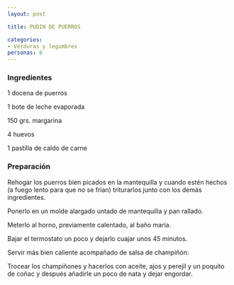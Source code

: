 ```yaml
---
layout: post

title: PUDIN DE PUERROS

categories:
- Verduras y legumbres
personas: 6 
---
```

<h3>Ingredientes</h3>
1 docena de puerros

1 bote de leche evaporada

150 grs. margarina

4 huevos

1 pastilla de caldo de carne

<h3>Preparación</h3>
Rehogar los puerros bien picados en la mantequilla y cuando estén hechos (a fuego lento para que no se frían) triturarlos junto con los demás ingredientes.

Ponerlo en un molde alargado untado de mantequilla y pan rallado.

Meterlo al horno, previamente calentado, al baño maría.

Bajar el termostato un poco y dejarlo cuajar unos 45 minutos.

Servir más bien caliente acompañado de salsa de champiñón:

Trocear los champiñones y hacerlos con aceite, ajos y perejil y un poquito de coñac y después añadirle un poco de nata y dejar engordar.